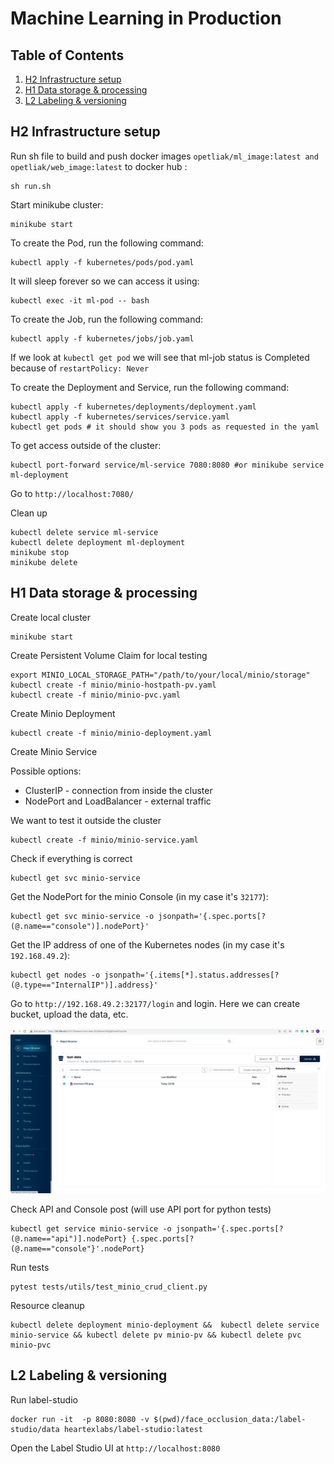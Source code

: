 # Machine Learning in Production


## Table of Contents

1. [H2 Infrastructure setup](#infra_setup)
2. [H1 Data storage & processing](#data_minio)
3. [L2 Labeling & versioning](#data_labeling)

## H2 Infrastructure setup
<a name="infra_setup"></a>

Run sh file to build and push docker images ```opetliak/ml_image:latest and opetliak/web_image:latest``` to docker hub : 
``` 
sh run.sh
```

Start minikube cluster:

```
minikube start
```

To create the Pod, run the following command:
```
kubectl apply -f kubernetes/pods/pod.yaml
```

It will sleep forever so we can access it using:

```
kubectl exec -it ml-pod -- bash
```

To create the Job, run the following command:

```
kubectl apply -f kubernetes/jobs/job.yaml
```

If we look at ```kubectl get pod``` we will see that ml-job status is Completed because of ```restartPolicy: Never```


To create the Deployment and Service, run the following command:

```
kubectl apply -f kubernetes/deployments/deployment.yaml
kubectl apply -f kubernetes/services/service.yaml
kubectl get pods # it should show you 3 pods as requested in the yaml
```

To get access outside of the cluster:

```
kubectl port-forward service/ml-service 7080:8080 #or minikube service ml-deployment
```

Go to ```http://localhost:7080/```


Clean up
```
kubectl delete service ml-service
kubectl delete deployment ml-deployment
minikube stop
minikube delete
```

## H1 Data storage & processing
<a name="data_minio"></a>

Create local cluster

```
minikube start
```

Create Persistent Volume Claim for local testing 

```
export MINIO_LOCAL_STORAGE_PATH="/path/to/your/local/minio/storage"
kubectl create -f minio/minio-hostpath-pv.yaml
kubectl create -f minio/minio-pvc.yaml
```

Create Minio Deployment

```
kubectl create -f minio/minio-deployment.yaml
```

Create Minio Service

Possible options: 
- ClusterIP - connection from inside the cluster
- NodePort and LoadBalancer - external traffic

We want to test it outside the cluster

```
kubectl create -f minio/minio-service.yaml
```

Check if everything is correct

```
kubectl get svc minio-service
```

Get the NodePort for the minio Console (in my case it's ```32177```):

```
kubectl get svc minio-service -o jsonpath='{.spec.ports[?(@.name=="console")].nodePort}'
```

Get the IP address of one of the Kubernetes nodes (in my case it's ```192.168.49.2```):

```
kubectl get nodes -o jsonpath='{.items[*].status.addresses[?(@.type=="InternalIP")].address}'
```

Go to ```http://192.168.49.2:32177/login``` and login. 
Here we can create bucket, upload the data, etc. 

![minio_ui](./static/minio_ex.png)

Check API and Console post (will use API port for python tests)

```
kubectl get service minio-service -o jsonpath='{.spec.ports[?(@.name=="api")].nodePort} {.spec.ports[?(@.name=="console"}'.nodePort}
```
Run tests

```
pytest tests/utils/test_minio_crud_client.py
```

Resource cleanup

```
kubectl delete deployment minio-deployment &&  kubectl delete service minio-service && kubectl delete pv minio-pv && kubectl delete pvc minio-pvc
```

## L2 Labeling & versioning
<a name="data_labeling"></a>

Run label-studio

```
docker run -it  -p 8080:8080 -v $(pwd)/face_occlusion_data:/label-studio/data heartexlabs/label-studio:latest
```

Open the Label Studio UI at ```http://localhost:8080```